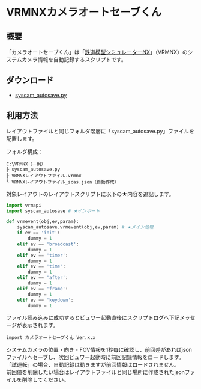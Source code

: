 # VRMNXカメラオートセーブくん

## 概要
「カメラオートセーブくん」は「[鉄道模型シミュレーターNX](http://www.imagic.co.jp/hobby/products/vrmnx/ "鉄道模型シミュレーターNX")」（VRMNX）のシステムカメラ情報を自動記録するスクリプトです。

## ダウンロード
- [syscam_autosave.py](https://raw.githubusercontent.com/CaldiaNX/vrmnx-syscam-autosave/main/syscam_autosave.py)

## 利用方法
レイアウトファイルと同じフォルダ階層に「syscam_autosave.py」ファイルを配置します。  

フォルダ構成：
```
C:\VRMNX（一例）
├ syscam_autosave.py
├ VRMNXレイアウトファイル.vrmnx
└ VRMNXレイアウトファイル_scas.json（自動作成）
```

対象レイアウトのレイアウトスクリプトに以下の★内容を追記します。  

```py
import vrmapi
import syscam_autosave # ★インポート

def vrmevent(obj,ev,param):
    syscam_autosave.vrmevent(obj,ev,param) # ★メイン処理
    if ev == 'init':
        dummy = 1
    elif ev == 'broadcast':
        dummy = 1
    elif ev == 'timer':
        dummy = 1
    elif ev == 'time':
        dummy = 1
    elif ev == 'after':
        dummy = 1
    elif ev == 'frame':
        dummy = 1
    elif ev == 'keydown':
        dummy = 1
```

ファイル読み込みに成功するとビュワー起動直後にスクリプトログへ下記メッセージが表示されます。

```
import カメラオートセーブくん Ver.x.x
```

システムカメラの位置・向き・FOV情報を1秒毎に確認し、前回差があればjsonファイルへセーブし、次回ビュワー起動時に前回記録情報をロードします。  
「試運転」の場合、自動記録は動きますが前回情報はロードされません。  
前回値を削除したい場合はレイアウトファイルと同じ場所に作成されたjsonファイルを削除してください。